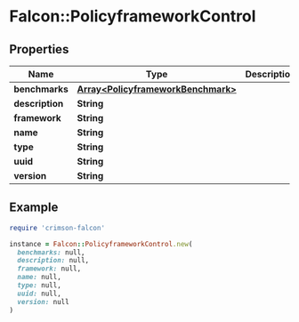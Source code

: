 # Falcon::PolicyframeworkControl

## Properties

| Name | Type | Description | Notes |
| ---- | ---- | ----------- | ----- |
| **benchmarks** | [**Array&lt;PolicyframeworkBenchmark&gt;**](PolicyframeworkBenchmark.md) |  | [optional] |
| **description** | **String** |  | [optional] |
| **framework** | **String** |  | [optional] |
| **name** | **String** |  | [optional] |
| **type** | **String** |  | [optional] |
| **uuid** | **String** |  | [optional] |
| **version** | **String** |  | [optional] |

## Example

```ruby
require 'crimson-falcon'

instance = Falcon::PolicyframeworkControl.new(
  benchmarks: null,
  description: null,
  framework: null,
  name: null,
  type: null,
  uuid: null,
  version: null
)
```

